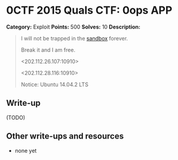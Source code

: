 # 0CTF 2015 Quals CTF: 0ops APP

**Category:** Exploit
**Points:** 500
**Solves:** 10
**Description:** 

> I will not be trapped in the [sandbox](sandbox.zip) forever.
>
> Break it and I am free.
>
> <202.112.26.107:10910>
>
> <202.112.28.116:10910>
> 
> Notice: Ubuntu 14.04.2 LTS

## Write-up

(TODO)

## Other write-ups and resources

* none yet